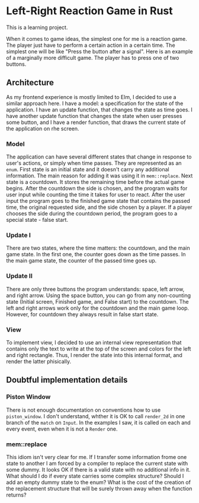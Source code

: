 # Left-Right Reaction Game in Rust

This is a learning project.

When it comes to game ideas, the simplest one for me is a reaction game. The player just have to perform a certain action in a certain time. The simplest one will be like "Press the button after a signal". Here is an example of a marginally more difficult game. The player has to press one of two buttons.

## Architecture

As my frontend experience is mostly limited to Elm, I decided to use a similar approach here. I have a model: a specification for the state of the application. I have an update function, that changes the state as time goes. I have another update function that changes the state when user presses some button, and I have a render function, that draws the current state of the application on rhe screen.

### Model

The application can have several different states that change in response to user's actions, or simply when time passes. They are represented as an `enum`. First state is an initial state and it doesn't carry any additional information. The main reason for adding it was using it in `mem::replace`. Next state is a countdown. It stores the remaining time before the actual game begins. After the countdown the side is chosen, and the program waits for user input while counting the time it takes for user to react. After the user input the program goes to the finished game state that contains the passed time, the original requested side, and the side chosen by a player. If a player chooses the side during the countdown period, the program goes to a special state - false start.

### Update I

There are two states, where the time matters: the countdown, and the main game state. In the first one, the counter goes down as the time passes. In the main game state, the counter of the passed time goes up.

### Update II

There are only three buttons the program understands: space, left arrow, and right arrow. Using the space button, you can go from any non-counting state (Initial screen, Finished game, and False start) to the countdown. The left and right arrows work only for the countdown and the main game loop. However, for countdown they always result in false start state.

### View

To implement view, I decided to use an internal view representation that contains only the text to write at the top of the screen and colors for the left and right rectangle. Thus, I render the state into this internal format, and render the latter phisically.

## Doubtful implementation details

### Piston Window

There is not enough documentation on conventions how to use `piston_window`. I don't understand, whther it is OK to call `render_2d` in one branch of the `match` on `Input`. In the examples I saw, it is called on each and every event, even when it is not a `Render` one.

### mem::replace

This idiom isn't very clear for me. If I transfer some information frome one state to another I am forced by a compiler to replace the current state with some dummy. It looks OK if there is a valid state with no additional info in it. What should I do if every state carries some complex structure? Should I add an empty dummy state to the enum? What is the cost of the creation of the replacement structure that will be surely thrown away when the function returns?
